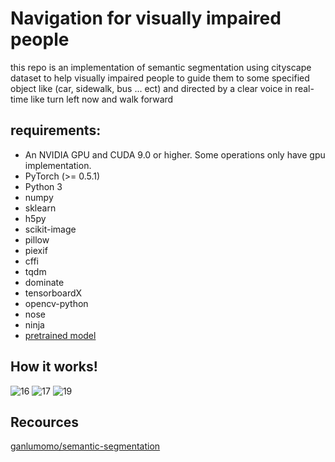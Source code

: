 # Navigation for visually impaired people

this repo is an implementation of semantic segmentation using cityscape dataset to help visually impaired people to guide them to some specified object like (car, sidewalk, bus ... ect) and directed by a clear voice in real-time like turn left now and walk forward

## requirements:

-   An NVIDIA GPU and CUDA 9.0 or higher. Some operations only have gpu implementation.
-   PyTorch (>= 0.5.1)
-   Python 3
-   numpy
-   sklearn
-   h5py
-   scikit-image
-   pillow
-   piexif
-   cffi
-   tqdm
-   dominate
-   tensorboardX
-   opencv-python
-   nose
-   ninja
- [pretrained model ](https://drive.google.com/file/d/1P4kPaMY-SmQ3yPJQTJ7xMGAB_Su-1zTl/view)

## How it works!

![16](https://user-images.githubusercontent.com/49832164/138503895-e67869b9-442e-45ef-a40a-cd51606007a5.png)
![17](https://user-images.githubusercontent.com/49832164/138503938-c43c2ef9-9111-4d5c-81df-e40b674b5a2a.png)
![19](https://user-images.githubusercontent.com/49832164/138503989-09903e9a-e557-4b6a-842d-97d01bdf2e63.png)

## Recources
[ganlumomo/semantic-segmentation](https://github.com/ganlumomo/semantic-segmentation)

